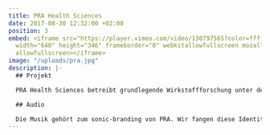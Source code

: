 ```yaml
---
title: PRA Health Sciences
date: 2017-08-30 12:32:00 +02:00
position: 3
embed: <iframe src="https://player.vimeo.com/video/130797565?color=ffffff&title=0&byline=0&portrait=0"
  width="640" height="346" frameborder="0" webkitallowfullscreen mozallowfullscreen
  allowfullscreen></iframe>
image: "/uploads/pra.jpg"
description: |-
  ## Projekt

  PRA Health Sciences betreibt grundlegende Wirkstoffforschung unter der Mitarbeit von Freiwilligen. Gemeinsam mit G2K x PIT haben wir einen Kino- und Radio-Spot entwickelt, um Menschen darüber zu informieren.

  ## Audio

  Die Musik gehört zum sonic-branding von PRA. Wir fangen diese Identität mit unserem Soundlogo am Ende des Werbespots ein. Die Kampagne wurde im nationalen Radio ausgestrahlt und in verschiedenen Pathé-Kinos gezeigt.
---
```


